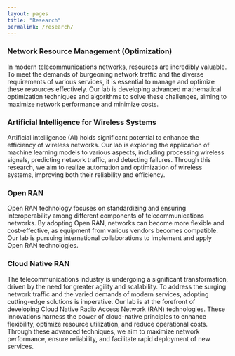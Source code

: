```yaml
---
layout: pages
title: "Research"
permalink: /research/
---
```


<!-- <section class="post__section">
  <section class="about__members-container">
      <div class="about__members">
        <div class="about__members-students" OnClick="location.href ='/research/study/'">
            <dt>Study</dt>
        </div>
        <div class="about__members-students" OnClick="location.href ='/research/projects/'">
            <dt>Projects</dt>
        </div>
      </div>
      <div class="about__members">
        <div class="about__members-students" OnClick="location.href ='/research/lab_meeting/'">
            <dt>Lab Meeting</dt>
        </div>
      </div>
  </section>
</section> -->

### Network Resource Management (Optimization)

In modern telecommunications networks, resources are incredibly valuable. To meet the demands of burgeoning network traffic and the diverse requirements of various services, it is essential to manage and optimize these resources effectively. Our lab is developing advanced mathematical optimization techniques and algorithms to solve these challenges, aiming to maximize network performance and minimize costs.

### Artificial Intelligence for Wireless Systems

Artificial intelligence (AI) holds significant potential to enhance the efficiency of wireless networks. Our lab is exploring the application of machine learning models to various aspects, including processing wireless signals, predicting network traffic, and detecting failures. Through this research, we aim to realize automation and optimization of wireless systems, improving both their reliability and efficiency.

### Open RAN

Open RAN technology focuses on standardizing and ensuring interoperability among different components of telecommunications networks. By adopting Open RAN, networks can become more flexible and cost-effective, as equipment from various vendors becomes compatible. Our lab is pursuing international collaborations to implement and apply Open RAN technologies.

### Cloud Native RAN

The telecommunications industry is undergoing a significant transformation, driven by the need for greater agility and scalability. To address the surging network traffic and the varied demands of modern services, adopting cutting-edge solutions is imperative. Our lab is at the forefront of developing Cloud Native Radio Access Network (RAN) technologies. These innovations harness the power of cloud-native principles to enhance flexibility, optimize resource utilization, and reduce operational costs. Through these advanced techniques, we aim to maximize network performance, ensure reliability, and facilitate rapid deployment of new services.
